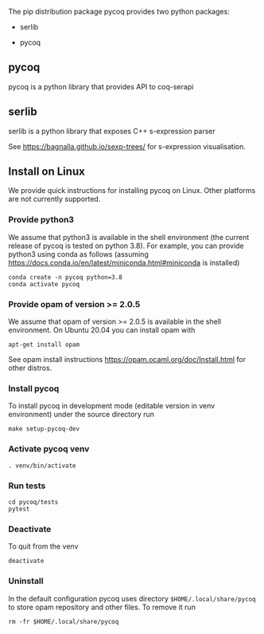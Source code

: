 
The pip distribution package pycoq provides two python packages:

- serlib

- pycoq


## pycoq

pycoq is a python library that provides API to coq-serapi 

## serlib 

serlib is a python library that exposes C++ s-expression parser

See https://bagnalla.github.io/sexp-trees/ for s-expression visualisation. 


## Install on Linux

We provide quick instructions for installing pycoq on Linux. Other platforms are not currently supported. 

### Provide python3
We assume that python3 is available in the shell environment (the current release of pycoq is tested on python 3.8). For example, you can provide python3 using conda as follows (assuming  https://docs.conda.io/en/latest/miniconda.html#miniconda is installed)
```
conda create -n pycoq python=3.8
conda activate pycoq
```

### Provide opam of version >= 2.0.5
We assume that opam of version >= 2.0.5 is available in the shell environment. On Ubuntu 20.04 you can install opam with
```
apt-get install opam
```
See opam install instructions https://opam.ocaml.org/doc/Install.html for other distros.


### Install pycoq
To install pycoq in development mode (editable version in venv environment) under the source
directory run

```
make setup-pycoq-dev
```

### Activate pycoq venv
```
. venv/bin/activate
```


### Run tests
```
cd pycoq/tests
pytest
```


### Deactivate
To quit from the venv 
```
deactivate
```

### Uninstall 
In the default configuration pycoq uses directory `$HOME/.local/share/pycoq` to store opam repository and other files. To remove it run
```
rm -fr $HOME/.local/share/pycoq
```












